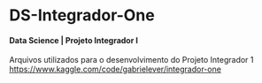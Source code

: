 # DS-Integrador-One
#### Data Science | Projeto Integrador I
Arquivos utilizados para o desenvolvimento do Projeto Integrador 1
https://www.kaggle.com/code/gabrielever/integrador-one
